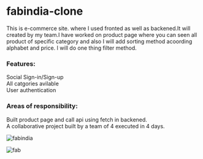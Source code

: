 
# fabindia-clone



<p>This is e-commerce site. where I used fronted as well as backened.It will created by my team.I have worked on product page where you can seen all product of specific category and also I will add sorting method acoording alphabet and price. I will do one thing filter method.  </p>


<h3>Features: </h3>
<P>Social Sign-in/Sign-up <br>
All catgories avilable<br> 
User authentication
</p>
<h3>Areas of responsibility: </h3>
<p>Built product page and call api using fetch in backened. <br>
A collaborative project built by a team of 4 executed in 4 days. </p>

![fabindia](https://user-images.githubusercontent.com/70104100/159648061-2451a780-4418-4a6f-95fd-fd4bd5f47ee2.png)

![fab](https://user-images.githubusercontent.com/70104100/160679686-3c488122-79b6-4931-97ed-ed86f28bda36.png)



